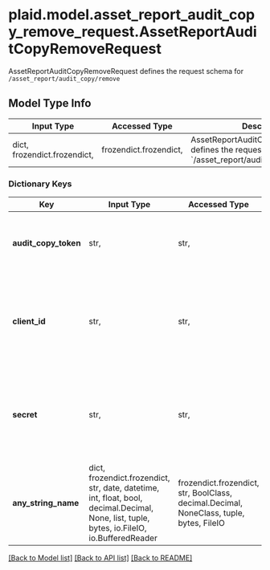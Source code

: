 # plaid.model.asset_report_audit_copy_remove_request.AssetReportAuditCopyRemoveRequest

AssetReportAuditCopyRemoveRequest defines the request schema for `/asset_report/audit_copy/remove`

## Model Type Info
Input Type | Accessed Type | Description | Notes
------------ | ------------- | ------------- | -------------
dict, frozendict.frozendict,  | frozendict.frozendict,  | AssetReportAuditCopyRemoveRequest defines the request schema for &#x60;/asset_report/audit_copy/remove&#x60; | 

### Dictionary Keys
Key | Input Type | Accessed Type | Description | Notes
------------ | ------------- | ------------- | ------------- | -------------
**audit_copy_token** | str,  | str,  | The &#x60;audit_copy_token&#x60; granting access to the Audit Copy you would like to revoke. | 
**client_id** | str,  | str,  | Your Plaid API &#x60;client_id&#x60;. The &#x60;client_id&#x60; is required and may be provided either in the &#x60;PLAID-CLIENT-ID&#x60; header or as part of a request body. | [optional] 
**secret** | str,  | str,  | Your Plaid API &#x60;secret&#x60;. The &#x60;secret&#x60; is required and may be provided either in the &#x60;PLAID-SECRET&#x60; header or as part of a request body. | [optional] 
**any_string_name** | dict, frozendict.frozendict, str, date, datetime, int, float, bool, decimal.Decimal, None, list, tuple, bytes, io.FileIO, io.BufferedReader | frozendict.frozendict, str, BoolClass, decimal.Decimal, NoneClass, tuple, bytes, FileIO | any string name can be used but the value must be the correct type | [optional]

[[Back to Model list]](../../README.md#documentation-for-models) [[Back to API list]](../../README.md#documentation-for-api-endpoints) [[Back to README]](../../README.md)

